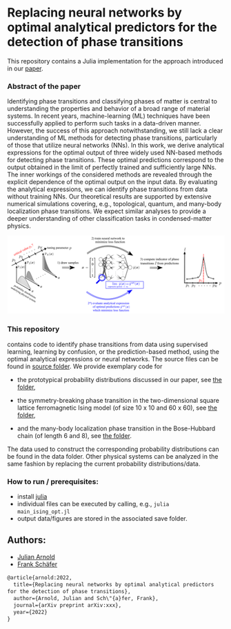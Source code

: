 # Replacing neural networks by optimal analytical predictors for the detection of phase transitions
This repository contains a Julia implementation for the approach introduced in our
[paper](https://arxiv.org/abs/xxxx).

### Abstract of the paper
Identifying phase transitions and classifying phases of matter is central to understanding the properties and behavior of a broad range of material systems. In recent years, machine-learning (ML) techniques have been successfully applied to perform such tasks in a data-driven manner. However, the success of this approach notwithstanding, we still lack a clear understanding of ML methods for detecting phase transitions, particularly of those that utilize neural networks (NNs). In this work, we derive analytical expressions for the optimal output of three widely used NN-based methods for detecting phase transitions. These optimal predictions correspond to the output obtained in the limit of perfectly trained and sufficiently large NNs. The inner workings of the considered methods are revealed through the explicit dependence of the optimal output on the input data. By evaluating the analytical expressions, we can identify phase transitions from data without training NNs. Our theoretical results are supported by extensive numerical simulations covering, e.g., topological, quantum, and many-body localization phase transitions. We expect similar analyses to provide a deeper understanding of other classification tasks in condensed-matter physics.

![](./misc/method.png)

### This repository

contains code to identify phase transitions from data using supervised learning, learning by confusion, or the prediction-based method, using the optimal analytical expressions or neural networks. The source files can be found in [source folder](./src/). We provide exemplary code for

* the prototypical probability distributions discussed in our paper, see [the folder](./examples/prototypical_distr/),

* the symmetry-breaking phase transition in the two-dimensional square lattice ferromagnetic Ising model (of size 10 x 10 and 60 x 60), see [the folder](./examples/ising/),

* and the many-body localization phase transition in the Bose-Hubbard chain (of length 6 and 8), see [the folder](./examples/mbl_bose_hubbard/).

The data used to construct the corresponding probability distributions can be found in the data folder. Other physical systems can be analyzed in the same fashion by replacing the current probability distributions/data.

### How to run / prerequisites:

- install [julia](https://julialang.org/downloads/)
- individual files can be executed by calling, e.g., `julia main_ising_opt.jl`
- output data/figures are stored in the associated save folder.

## Authors:

- [Julian Arnold](https://github.com/arnoldjulian)
- [Frank Schäfer](https://github.com/frankschae)

```
@article{arnold:2022,
  title={Replacing neural networks by optimal analytical predictors for the detection of phase transitions},
  author={Arnold, Julian and Sch\"{a}fer, Frank},
  journal={arXiv preprint arXiv:xxx},
  year={2022}
}
```
